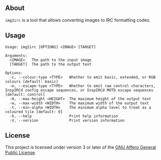 ## About

`img2irc` is a tool that allows converting images to IRC formatting codes.

## Usage

```
Usage: img2irc [OPTIONS] <IMAGE> [TARGET]

Arguments:
  <IMAGE>   The path to the input image
  [TARGET]  The path to the output text

Options:
  -c, --colour-type <TYPE>   Whether to emit basic, extended, or RGB colours [default: basic]
  -e, --escape-type <TYPE>   Whether to emit raw control characters, InspIRCd config escape sequences, or InspIRCd MOTD escape sequences [default: control]
  -H, --max-height <HEIGHT>  The maximum height of the output text
  -w, --max-width <WIDTH>    The maximum width of the output text
  -t, --min-alpha <WIDTH>    The minimum alpha level to treat as a coloured tile [default: 0]
  -h, --help                 Print help information
  -V, --version              Print version information
```

## License

This project is licensed under version 3 or later of the [GNU Affero General Public License](LICENSE.md).
